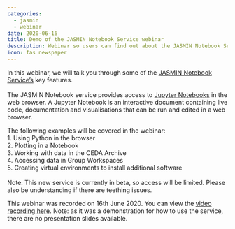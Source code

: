 ```yaml
---
categories:
  - jasmin
  - webinar
date: 2020-06-16
title: Demo of the JASMIN Notebook Service webinar
description: Webinar so users can find out about the JASMIN Notebook Service's key feature in this demo.
icon: fas newspaper
---
```

<p><span>In this webinar, we will talk you through some of the <a href="https://help.jasmin.ac.uk/article/4851-jasmin-notebook-service">JASMIN Notebook Service&rsquo;s</a>&nbsp;key features. <br /><br /></span>The JASMIN Notebook service provides access to <a href="https://jupyter.org/">Jupyter Notebooks</a> in the web browser. A Jupyter Notebook is an interactive document containing live code, documentation and visualisations that can be run and edited in a web browser.</p>

<p>The following examples will be covered in the webinar: <br /> 1. Using Python in the browser <br /> 2. Plotting in a Notebook <br /> 3. Working with data in the CEDA Archive <br /> 4. Accessing data in Group Workspaces <br /> 5. Creating virtual environments to install additional software <br /><br />Note: This new service is currently in beta, so access will be limited. Please also be understanding if there are teething issues.</p>
<p><span>This webinar was recorded on 16th June 2020. You can view the </span><a href="https://youtu.be/nle9teGLAb0">video recording here</a>. Note: as it was a demonstration for how to use the service, there are no presentation slides available.&nbsp;</p>
